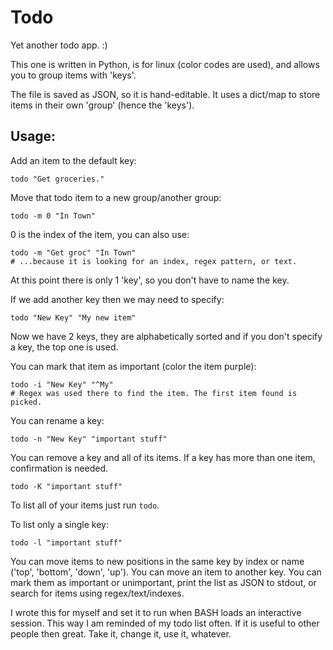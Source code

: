 Todo
====

Yet another todo app. :)

This one is written in Python, is for linux (color codes are used), and
allows you to group items with 'keys'.

The file is saved as JSON, so it is hand-editable. It uses a dict/map to store
items in their own 'group' (hence the 'keys').

Usage:
------

Add an item to the default key:

    todo "Get groceries."

Move that todo item to a new group/another group:

    todo -m 0 "In Town"

0 is the index of the item, you can also use:

    todo -m "Get groc" "In Town"
    # ...because it is looking for an index, regex pattern, or text.

At this point there is only 1 'key', so you don't have to name the key.

If we add another key then we may need to specify:

    todo "New Key" "My new item"

Now we have 2 keys, they are alphabetically sorted and if you don't
specify a key, the top one is used.

You can mark that item as important (color the item purple):

    todo -i "New Key" "^My"
    # Regex was used there to find the item. The first item found is picked.

You can rename a key:

    todo -n "New Key" "important stuff"

You can remove a key and all of its items. If a key has more than one
item, confirmation is needed.

    todo -K "important stuff"

To list all of your items just run `todo`.

To list only a single key:

    todo -l "important stuff"


You can move items to new positions in the same key by index or name
('top', 'bottom', 'down', 'up'). You can move an item to another key.
You can mark them as important or unimportant, print the list as JSON to
stdout, or search for items using regex/text/indexes.

I wrote this for myself and set it to run when BASH loads an interactive
session. This way I am reminded of my todo list often. If it is useful to
other people then great. Take it, change it, use it, whatever.
